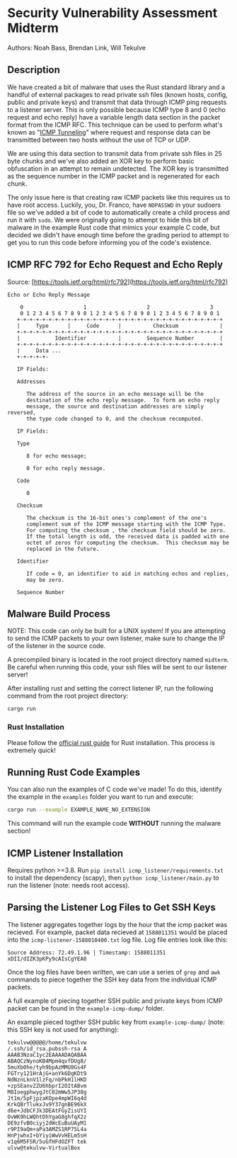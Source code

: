 # Security Vulnerability Assessment Midterm

Authors: Noah Bass, Brendan Link, Will Tekulve

## Description

We have created a bit of malware that uses the Rust standard library and a handful of external packages to read private ssh files (known hosts, config, public and private keys) and transmit that data through ICMP ping requests to a listener server.
This is only possible because ICMP type 8 and 0 (echo request and echo reply) have a variable length data section in the packet format from the ICMP RFC.
This technique can be used to perform what's known as "[ICMP Tunneling](https://en.wikipedia.org/wiki/ICMP_tunnel)" where request and response data can be transmitted between two hosts without the use of TCP or UDP.

We are using this data section to transmit data from private ssh files in 25 byte chunks and we've also added an XOR key to perform basic obfuscation in an attempt to remain undetected.
The XOR key is transmitted as the sequence number in the ICMP packet and is regenerated for each chunk.

The only issue here is that creating raw ICMP packets like this requires us to have root access.
Luckily, you, Dr. Franco, have `NOPASSWD` in your sudoers file so we've added a bit of code to automatically create a child process and run it with `sudo`.
We were originally going to attempt to hide this bit of malware in the example Rust code that mimics your example C code, but decided we didn't have enough time before the grading period to attempt to get you to run this code before informing you of the code's existence.

## ICMP RFC 792 for Echo Request and Echo Reply

Source: [https://tools.ietf.org/html/rfc792](https://tools.ietf.org/html/rfc792)

```
Echo or Echo Reply Message

    0                   1                   2                   3
    0 1 2 3 4 5 6 7 8 9 0 1 2 3 4 5 6 7 8 9 0 1 2 3 4 5 6 7 8 9 0 1
   +-+-+-+-+-+-+-+-+-+-+-+-+-+-+-+-+-+-+-+-+-+-+-+-+-+-+-+-+-+-+-+-+
   |     Type      |     Code      |          Checksum             |
   +-+-+-+-+-+-+-+-+-+-+-+-+-+-+-+-+-+-+-+-+-+-+-+-+-+-+-+-+-+-+-+-+
   |           Identifier          |        Sequence Number        |
   +-+-+-+-+-+-+-+-+-+-+-+-+-+-+-+-+-+-+-+-+-+-+-+-+-+-+-+-+-+-+-+-+
   |     Data ...
   +-+-+-+-+-

   IP Fields:

   Addresses

      The address of the source in an echo message will be the
      destination of the echo reply message.  To form an echo reply
      message, the source and destination addresses are simply reversed,
      the type code changed to 0, and the checksum recomputed.

   IP Fields:

   Type

      8 for echo message;

      0 for echo reply message.

   Code

      0

   Checksum

      The checksum is the 16-bit ones's complement of the one's
      complement sum of the ICMP message starting with the ICMP Type.
      For computing the checksum , the checksum field should be zero.
      If the total length is odd, the received data is padded with one
      octet of zeros for computing the checksum.  This checksum may be
      replaced in the future.

   Identifier

      If code = 0, an identifier to aid in matching echos and replies,
      may be zero.

   Sequence Number
```

## Malware Build Process

NOTE: This code can only be built for a UNIX system!
If you are attempting to send the ICMP packets to your own listener, make sure to change the IP of the listener in the source code.

A precompiled binary is located in the root project directory named `midterm`.
Be careful when running this code, your ssh files will be sent to our listener server!

After installing rust and setting the correct listener IP, run the following command from the root project directory:

```sh
cargo run
```

### Rust Installation

Please follow the [official rust guide](https://www.rust-lang.org/tools/install) for Rust installation.
This process is extremely quick!

## Running Rust Code Examples

You can also run the examples of C code we've made!
To do this, identify the example in the `examples` folder you want to run and execute:

```sh
cargo run --example EXAMPLE_NAME_NO_EXTENSION
```

This command will run the example code **WITHOUT** running the malware section!

## ICMP Listener Installation

Requires python >=3.8.
Run `pip install icmp_listener/requirements.txt` to install the dependency (scapy), then `python icmp_listener/main.py` to run the listener (note: needs root access).

## Parsing the Listener Log Files to Get SSH Keys

The listener aggregates together logs by the hour that the icmp packet was recieved. For example, packet data recieved at `1588011351` would be placed into the `icmp-listener-1588010400.txt` log file. Log file entries look like this:

```
Source Address: 72.49.1.96 | Timestamp: 1588011351
xDII/dIZK3pKPy9cAIsCgYEA0
```

Once the log files have been written, we can use a series of `grep` and `awk` commands to piece together the SSH key data from the individual ICMP packets.

A full example of piecing together SSH public and private keys from ICMP packet can be found in the `example-icmp-dump/` folder.

An example pieced togther SSH public key from `example-icmp-dump/` (note: this SSH key is not used for anything):

```
tekulvw@@@@@/home/tekulvw
/.ssh/id_rsa.pubssh-rsa A
AAAB3NzaC1yc2EAAAADAQABAA
ABAQCzNynoKB4Mpm4qvfDUg8/
5muXb0he/tyh9bpAzMMU8Gs4F
FGTry121HrAjG+anYk6DgKDt9
NdNznLknV1lzFq/nbPkH1lHKD
+zpSEanvZZU6hbprI2OItABvm
M8IoegphwygJtC02mWw5JP38g
Jt1m/5pFjpzaKOpe4mpWI6q4d
KrkQBrTlukxJv9Y37gnBE96kX
d6e+JdbCFJk3DEAtFGyZisUYI
OvWK9hLWQhtDhYgaG8ghfqX2z
DE9zfvB0ciyj2dWcEuBuUAyM1
r9PI9aQm+aPa3AMZS1RP75L4a
HnPjwhxI+bYiyiWwVvHELm5sH
v1q6M5FSR/5uGfHFdOZFT tek
ulvw@tekulvw-VirtualBox
```

